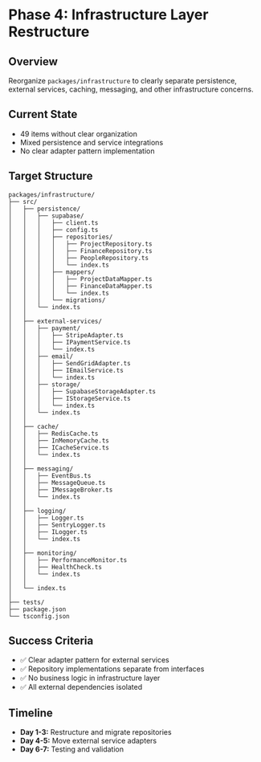 # Phase 4: Infrastructure Layer Restructure

## Overview
Reorganize `packages/infrastructure` to clearly separate persistence, external services, caching, messaging, and other infrastructure concerns.

## Current State
- 49 items without clear organization
- Mixed persistence and service integrations
- No clear adapter pattern implementation

## Target Structure

```
packages/infrastructure/
├── src/
│   ├── persistence/
│   │   ├── supabase/
│   │   │   ├── client.ts
│   │   │   ├── config.ts
│   │   │   ├── repositories/
│   │   │   │   ├── ProjectRepository.ts
│   │   │   │   ├── FinanceRepository.ts
│   │   │   │   ├── PeopleRepository.ts
│   │   │   │   └── index.ts
│   │   │   ├── mappers/
│   │   │   │   ├── ProjectDataMapper.ts
│   │   │   │   ├── FinanceDataMapper.ts
│   │   │   │   └── index.ts
│   │   │   └── migrations/
│   │   └── index.ts
│   │
│   ├── external-services/
│   │   ├── payment/
│   │   │   ├── StripeAdapter.ts
│   │   │   ├── IPaymentService.ts
│   │   │   └── index.ts
│   │   ├── email/
│   │   │   ├── SendGridAdapter.ts
│   │   │   ├── IEmailService.ts
│   │   │   └── index.ts
│   │   ├── storage/
│   │   │   ├── SupabaseStorageAdapter.ts
│   │   │   ├── IStorageService.ts
│   │   │   └── index.ts
│   │   └── index.ts
│   │
│   ├── cache/
│   │   ├── RedisCache.ts
│   │   ├── InMemoryCache.ts
│   │   ├── ICacheService.ts
│   │   └── index.ts
│   │
│   ├── messaging/
│   │   ├── EventBus.ts
│   │   ├── MessageQueue.ts
│   │   ├── IMessageBroker.ts
│   │   └── index.ts
│   │
│   ├── logging/
│   │   ├── Logger.ts
│   │   ├── SentryLogger.ts
│   │   ├── ILogger.ts
│   │   └── index.ts
│   │
│   ├── monitoring/
│   │   ├── PerformanceMonitor.ts
│   │   ├── HealthCheck.ts
│   │   └── index.ts
│   │
│   └── index.ts
│
├── tests/
├── package.json
└── tsconfig.json
```

## Success Criteria
- ✅ Clear adapter pattern for external services
- ✅ Repository implementations separate from interfaces
- ✅ No business logic in infrastructure layer
- ✅ All external dependencies isolated

## Timeline
- **Day 1-3:** Restructure and migrate repositories
- **Day 4-5:** Move external service adapters
- **Day 6-7:** Testing and validation
